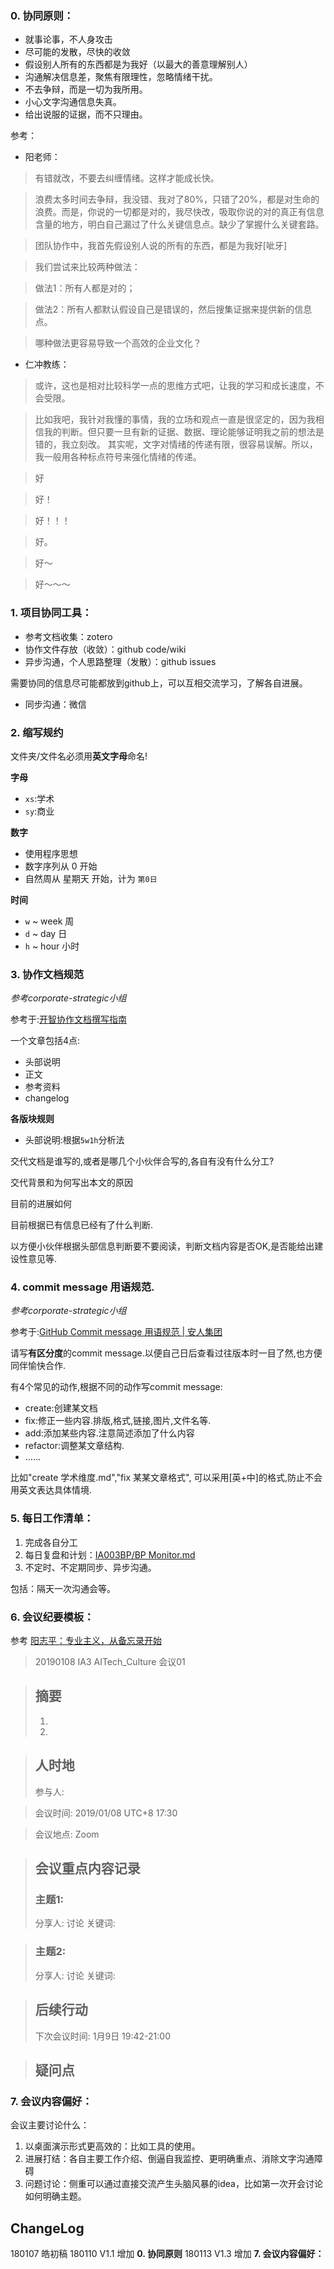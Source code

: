 
### 0. 协同原则：
- 就事论事，不人身攻击
- 尽可能的发散，尽快的收敛
- 假设别人所有的东西都是为我好（以最大的善意理解别人） 
- 沟通解决信息差，聚焦有限理性，忽略情绪干扰。
- 不去争辩，而是一切为我所用。
- 小心文字沟通信息失真。
- 给出说服的证据，而不只理由。

参考：
- 阳老师：

> 有错就改，不要去纠缠情绪。这样才能成长快。

> 浪费太多时间去争辩，我没错、我对了80%，只错了20%，都是对生命的浪费。而是，你说的一切都是对的，我尽快改，吸取你说的对的真正有信息含量的地方，明白自己漏过了什么关键信息点。缺少了掌握什么关键套路。

> 团队协作中，我首先假设别人说的所有的东西，都是为我好[呲牙]

> 我们尝试来比较两种做法：

> 做法1：所有人都是对的；

> 做法2：所有人都默认假设自己是错误的，然后搜集证据来提供新的信息点。

> 哪种做法更容易导致一个高效的企业文化？

- 仁冲教练：

>或许，这也是相对比较科学一点的思维方式吧，让我的学习和成长速度，不会受限。

>比如我吧，我针对我懂的事情，我的立场和观点一直是很坚定的，因为我相信我的判断。但只要一旦有新的证据、数据、理论能够证明我之前的想法是错的，我立刻改。
其实呢，文字对情绪的传递有限，很容易误解。所以，我一般用各种标点符号来强化情绪的传递。

>好

>好！

>好！！！

>好。

>好～

>好～～～

### 1. 项目协同工具：

- 参考文档收集：zotero
- 协作文件存放（收敛）：github code/wiki
- 异步沟通，个人思路整理（发散）：github issues

需要协同的信息尽可能都放到github上，可以互相交流学习，了解各自进展。
- 同步沟通：微信

### 2. 缩写规约

文件夹/文件名必须用**英文字母**命名!

**字母**
- `xs`:学术
- `sy`:商业

**数字**

- 使用程序思想
- 数字序列从 0 开始
- 自然周从 星期天 开始，计为 `第0日`

**时间**

- `w` ~ week 周
- `d` ~ day 日
- `h` ~ hour 小时

### 3. 协作文档规范
*参考corporate-strategic小组*

参考于:[开智协作文档撰写指南](https://github.com/OpenMindClub/Share/wiki/HbDoc)

一个文章包括4点:
- 头部说明
- 正文
- 参考资料
- changelog

**各版块规则**

- 头部说明:根据`5w1h`分析法

交代文档是谁写的,或者是哪几个小伙伴合写的,各自有没有什么分工?

交代背景和为何写出本文的原因

目前的进展如何

目前根据已有信息已经有了什么判断.

以方便小伙伴根据头部信息判断要不要阅读，判断文档内容是否OK,是否能给出建设性意见等.

### 4. commit message 用语规范.
*参考corporate-strategic小组*

参考于:[GitHub Commit message 用语规范 | 安人集团](https://github.com/OpenMindClub/Share/wiki/HbGitHubCommitMessage)

请写**有区分度**的commit message.以便自己日后查看过往版本时一目了然,也方便同伴愉快合作.

有4个常见的动作,根据不同的动作写commit  message:
- create:创建某文档
- fix:修正一些内容.排版,格式,链接,图片,文件名等.
- add:添加某些内容.注意简述添加了什么内容
- refactor:调整某文章结构.
- ......

比如"create 学术维度.md","fix 某某文章格式",
可以采用[英+中]的格式,防止不会用英文表达具体情境.


### 5. 每日工作清单：

1. 完成各自分工
2. 每日复盘和计划：[IA003BP/BP Monitor.md](https://github.com/kiaorahao/IA003BP/blob/master/BP%20Monitor.md)
3. 不定时、不定期同步、异步沟通。

包括：隔天一次沟通会等。

### 6. 会议纪要模板：
参考 [阳志平：专业主义，从备忘录开始](http://www.sohu.com/a/235028826_380923)

> 20190108 IA3 AITech_Culture 会议01 

>## 摘要
>1.
>2.

>## 人时地
>参与人: 

>会议时间: 2019/01/08 UTC+8 17:30

>会议地点: Zoom

>## 会议重点内容记录
>### 主题1: 
>分享人:
>讨论
>关键词:

>### 主题2: 
>分享人:
>讨论
>关键词:

>## 后续行动
>下次会议时间: 1月9日 19:42-21:00

>## 疑问点


### 7. 会议内容偏好：
会议主要讨论什么：
1. 以桌面演示形式更高效的：比如工具的使用。
2. 进展打结：各自主要工作介绍、倒逼自我监控、更明确重点、消除文字沟通障碍
3. 问题讨论：侧重可以通过直接交流产生头脑风暴的idea，比如第一次开会讨论如何明确主题。

## ChangeLog
180107 皓初稿
180110 V1.1 增加 **0. 协同原则**
180113 V1.3 增加 **7. 会议内容偏好：**
